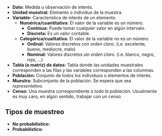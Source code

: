 - **Dato:** Medida u observación de interés.
- **Unidad muestral:** Elemento o individuo de la muestra.
- **Variable:** Característica de interés de un elemento.
	- **Numérica/cuantitativa:** El valor de la variable es un número.
		- **Continua:** Puede tomar cualquier valor en algún intervalo.
		- **Discreta:** Es un valor contable.
	- **Categórica/cualitativa:** El valor de la variable no es un número
		- **Ordinal:** Valores discretos con *orden claro*. (i.e. excelente, bueno, mediocre, malo)
		- **Nominal:** Valores discretos *sin orden claro*. (i.e. blanco, negro, rojo, ...)
- **Tabla (o matriz) de datos:** Tabla donde las unidades muestrales corresponden a las filas y las variables corresponden a las columnas.
- **Población:** Conjunto de todos los individuos o elementos de interés.
- **Muestra:** Subconjunto de la población. Se espera que sea *representativo*.
- **Censo:** Una muestra correspondiente a *toda la población*. Usualmente es muy caro, en algún sentido, trabajar con un censo.

## Tipos de muestreo

- **No probabilístico:** 
- **Probabilístico:**
